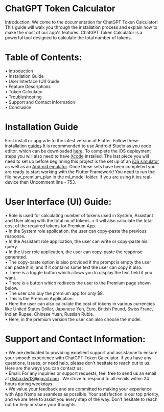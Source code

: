 # ChatGPT Token Calculator   
Introduction: Welcome to the documentation for ChatGPT Token Calculator! This guide will walk you through the installation process and explain how to make the most of our app's features. ChatGPT Token Calculator is a powerful tool designed to calculate the total number of tokens.

# Table of Contents:   
•	Introduction   
•	Installation Guide   
•	User Interface (UI) Guide     
•	Feature Descriptions   
•	Token Calculator   
•	Troubleshooting   
•	Support and Contact Information   
•	Conclusion   
# Installation Guide   
First install or upgrade to the latest version of Flutter. Follow these installation [guides](https://docs.flutter.dev/get-started/install)
It is recommended to use Android Studio as you code editor, which can be downloaded [here](https://developer.android.com/studio/?gclid=CjwKCAjwq_D7BRADEiwAVMDdHjI_Lu5xR1whSMHH-WDMO3x6WDQVbBcZxbhN9h6m9SsT6b_wjmuKkhoCbSwQAvD_BwE&gclsrc=aw.ds). To complete the iOS deployment steps you will also need to have [Xcode](https://developer.apple.com/xcode/) installed. The last piece you will need to set up before beginning this project is the set up of an [iOS simulator](https://docs.flutter.dev/get-started/install/macos#set-up-the-ios-simulator) as well as an [Android emulator](https://docs.flutter.dev/get-started/install/macos#set-up-the-android-emulator). Once these sets have been completed you are ready to start working with the Flutter Framework!    You need to run the file new_premium_plan in the ml_model folder.      If you are using it ios real-device then Uncomment line - 753.

# User Interface (UI) Guide:
•	Role is used for calculating number of tokens used in System, Assistant and User along with the total no of tokens.
•	It will also calculate the total cost of the required tokens for Premium App.   
•	In the System role application, the user can copy-paste the previous response.   
•	In the Assistant role application, the user can write or copy-paste his query.   
•	In the User role application, the user can copy-paste the response generated.   
•	The copy-paste option is also provided if the prompt is empty the user can paste it in, and if it contains some text the user can copy it also.   
•	There is a toggle button which allows you to display the text field if you want.    
•	There is a button which redirects the user to the Premium page shown below.   
•	The user can buy the premium app for only $8.    
•	This is the Premium Application.    
•	Here the user can also calculate the cost of tokens in various currencies like United States Dollar, Japanese Yen, Euro, British Pound, Swiss Franc, Indian Rupee, Chinese Yuan, Russian Ruble.    
•	Here, in the premium version the user can also choose the model.    

# Support and Contact Information:
•	We are dedicated to providing excellent support and assistance to ensure your smooth experience with ChatGPT Token Calculator. If you have any questions, issues, or need help, please don't hesitate to reach out to us. Here are the ways you can contact us:    
•	Email: For any inquiries or support requests, feel free to send us an email at disha.dwi13@gmail.com . We strive to respond to all emails within 24 hours during weekdays.    
•	We value your feedback and are committed to making your experience with App Name as seamless as possible. Your satisfaction is our top priority, and we are here to assist you every step of the way. Don't hesitate to reach out for help or share your thoughts.     
